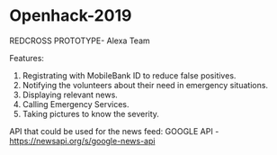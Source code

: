 # Openhack-2019
REDCROSS PROTOTYPE- Alexa Team

Features:
1. Registrating with MobileBank ID to reduce false positives. 
2. Notifying the volunteers about their need in emergency situations.
3. Displaying relevant news.
4. Calling Emergency Services.
5. Taking pictures to know the severity.


API that could be used for the news feed: 
GOOGLE API - https://newsapi.org/s/google-news-api

